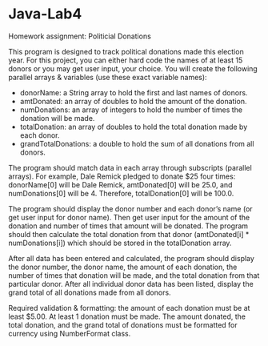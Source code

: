 # Java-Lab4
<p>Homework assignment: Politicial Donations</p> 

<p>This program is designed to track political donations made this election year. For this project, you can either hard code the names of at least 15 donors or you may get user input, your choice.
You will create the following parallel arrays &amp; variables (use these exact variable names):</p>
  <ul>
    <li>donorName: a String array to hold the first and last names of donors.</li>
    <li>amtDonated: an array of doubles to hold the amount of the donation.</li>
    <li>numDonations: an array of integers to hold the number of times the donation will be made.</li>
    <li>totalDonation: an array of doubles to hold the total donation made by each donor.</li>
    <li>grandTotalDonations: a double to hold the sum of all donations from all donors.</li>
   </ul>
<p>The program should match data in each array through subscripts (parallel arrays). For example, Dale Remick pledged to donate $25 four times: donorName[0] will be Dale Remick, amtDonated[0] will be 25.0, and numDonations[0] will be 4. Therefore, totalDonation[0] will be 100.0.</p>
<p>The program should display the donor number and each donor’s name (or get user input for donor name). Then get user input for the amount of the donation and number of times that amount will be donated. The program should then calculate the total donation from that donor (amtDonated[i] * numDonations[i]) which should be stored in the totalDonation array.</p>
<p>After all data has been entered and calculated, the program should display the donor number, the donor name, the amount of each donation, the number of times that donation will be made, and the total donation from that particular donor. After all individual donor data has been listed, display the grand total of all donations made from all donors.</p>
<p>Required validation &amp; formatting: the amount of each donation must be at least $5.00. At least 1 donation must be made. The amount donated, the total donation, and the grand total of donations must be formatted for currency using NumberFormat class.</p>
